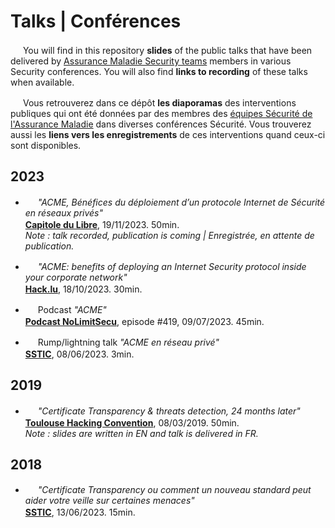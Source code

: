 <center>
<img href="https://assurancemaladiesec.github.io/images/logo.jpg">
</center>

# Talks | Conférences
<img src="https://icons.iconarchive.com/icons/wikipedia/flags/16/GB-United-Kingdom-Flag-icon.png" width="16" height="16"> You will find in this repository **slides** of the public talks that have been delivered by [Assurance Maladie Security teams](https://assurancemaladiesec.github.io/en/) members in various Security conferences. You will also find **links to  recording** of these talks when available.

<img src="https://icons.iconarchive.com/icons/wikipedia/flags/16/FR-France-Flag-icon.png" width="16" height="16"> Vous retrouverez dans ce dépôt **les diaporamas** des interventions publiques qui ont été données par des membres des [équipes Sécurité de l'Assurance Maladie](https://assurancemaladiesec.github.io/fr/) dans diverses conférences Sécurité. Vous trouverez aussi les **liens vers les enregistrements** de ces interventions quand ceux-ci sont disponibles.

## 2023
- <img src="https://icons.iconarchive.com/icons/wikipedia/flags/16/FR-France-Flag-icon.png" width="16" height="16"> _"ACME, Bénéfices du déploiement d’un protocole Internet de Sécurité en réseaux privés"_
<br> **[Capitole du Libre](https://cfp.capitoledulibre.org/cdl-2023/talk/GAU7KT/)**, 19/11/2023. 50min. <a href="https://github.com/AssuranceMaladieSec/talks/blob/main/talks/2023-11-Capitole_du_Libre-ACME-b%C3%A9n%C3%A9fices-du-d%C3%A9ploiement-dun-protocole-Internet-de-S%C3%A9curit%C3%A9-en-r%C3%A9seaux-priv%C3%A9s.pdf"><img src="https://icons.iconarchive.com/icons/alecive/flatwoken/16/Apps-Pdf-icon.png" width="16" height="16"></a>
<br> _Note : talk recorded, publication is coming | Enregistrée, en attente de publication._

- <img src="https://icons.iconarchive.com/icons/wikipedia/flags/16/GB-United-Kingdom-Flag-icon.png" width="16" height="16"> _"ACME: benefits of deploying an Internet Security protocol inside your corporate network"_
<br> **[Hack.lu](https://pretalx.com/hack-lu-2023/talk/Q9JHXM/)**, 18/10/2023. 30min. <a href="https://github.com/AssuranceMaladieSec/talks/blob/main/talks/2023-10-Hack_lu-ACME-benefits-of-deploying-an-Internet-protocol-in-private-network.pdf"><img src="https://icons.iconarchive.com/icons/alecive/flatwoken/16/Apps-Pdf-icon.png" width="16" height="16"></a> <a href="https://www.youtube.com/watch?v=odUvmS5lDm4"><img src="https://icons.iconarchive.com/icons/martz90/circle/16/video-camera-icon.png" width="16" height="16"></a>

- <img src="https://icons.iconarchive.com/icons/wikipedia/flags/16/FR-France-Flag-icon.png" width="16" height="16"> Podcast _"ACME"_
<br> **[Podcast NoLimitSecu](https://www.nolimitsecu.fr/acme/)**, episode #419, 09/07/2023. 45min. <a href="https://www.nolimitsecu.fr/wp-content/uploads/NoLimitSecu-419-ACME.mp3"><img src="https://icons.iconarchive.com/icons/papirus-team/papirus-apps/16/podcast-icon.png" width="16" height="16"></a>

- <img src="https://icons.iconarchive.com/icons/wikipedia/flags/16/FR-France-Flag-icon.png" width="16" height="16"> Rump/lightning talk _"ACME en réseau privé"_
  <br> **[SSTIC](https://www.sstic.org/2023/presentation/rumps_2023/)**, 08/06/2023. 3min. <a href="https://github.com/AssuranceMaladieSec/talks/blob/main/talks/2023-06-SSTIC-RUMP-ACME-en-r%C3%A9seau-priv%C3%A9.pdf"><img src="https://icons.iconarchive.com/icons/alecive/flatwoken/16/Apps-Pdf-icon.png" width="16" height="16"></a> <a href="https://static.sstic.org/rumps2023/SSTIC_2023-06-08_P12_RUMPS_03.mp4"><img src="https://icons.iconarchive.com/icons/martz90/circle/16/video-camera-icon.png" width="16" height="16"></a>

## 2019
- <img src="https://icons.iconarchive.com/icons/wikipedia/flags/16/FR-France-Flag-icon.png" width="16" height="16"> _"Certificate Transparency & threats detection, 24 months later"_
  <br> **[Toulouse Hacking Convention](https://19.thcon.fr/)**, 08/03/2019. 50min. <a href="https://github.com/AssuranceMaladieSec/talks/blob/main/talks/2019-03-THC-CT-threats-monitoring-a-24-months-story.pdf"><img src="https://icons.iconarchive.com/icons/alecive/flatwoken/16/Apps-Pdf-icon.png" width="16" height="16"></a> <a href="https://youtu.be/rUOQE-2NG3Y?t=11486"><img src="https://icons.iconarchive.com/icons/martz90/circle/16/video-camera-icon.png" width="16" height="16"></a>
  <br>_Note : slides are written in EN and talk is delivered in FR._

## 2018
- <img src="https://icons.iconarchive.com/icons/wikipedia/flags/16/FR-France-Flag-icon.png" width="16" height="16"> _"Certificate Transparency ou comment un nouveau standard peut aider votre veille sur certaines menaces"_
  <br> **[SSTIC](https://www.sstic.org/2023/presentation/rumps_2023/)**, 13/06/2023. 15min. <a href="https://github.com/AssuranceMaladieSec/talks/blob/main/talks/2018-06-SSTIC-presentation-Certificate-Transparency.pdf"><img src="https://icons.iconarchive.com/icons/alecive/flatwoken/16/Apps-Pdf-icon.png" width="16" height="16"></a> <a href="https://static.sstic.org/videos2018/SSTIC_2018-06-13_P04.mp4"><img src="https://icons.iconarchive.com/icons/martz90/circle/16/video-camera-icon.png" width="16" height="16"></a>

